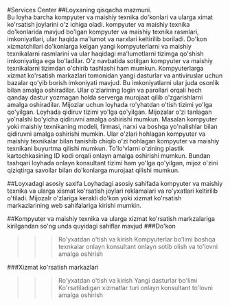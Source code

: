 #Services Center
##Loyxaning qisqacha mazmuni.	
Bu loyha barcha kompyuter va maishiy texnika do'konlari va ularga ximat ko'rsatish joylarini o'z ichiga oladi. 
kompyuter va maishiy texnika do'konlarida mavjud bo'lgan kompyuter va maishiy texnika rasmlari, imkoniyatlari, ular haqida ma'lumot va 
narxlari keltirilib boriladi. Do'kon xizmatchilari do'konlarga kelgan yangi kompyuterlarni va maishiy texnikalarni
rasmlarini va ular haqidagi ma'lumotlarni tizimga qo'shish imkoniyatiga ega bo'ladilar. O'z navbatida sotilgan kompyuter
 va maishiy texnikalarni tizimdan o'chirib tashlashi ham mumkun. Kompyuterlarga xizmat ko'rsatish markazlari tomonidan 
yangi dasturlar va antiviruslar uchun bazalar qo'yib borish imkoniyati mavjud. Bu imkoniyatlarni ular juda osonlik bilan amalga oshiradilar. Ular o'zlarining login va 
parollari orqali hech qanday dastur yozmagan holda serverga murojaat qilib o'zgarishlarni amalga oshiradilar.
	Mijozlar uchun loyhada ro'yhatdan o'tish tizimi yo'lga qo'yilgan. Loyhada qidiruv tizimi yo'lga qo'yilgan.
Mijozalar o'zi tanlagan yo'nalshi bo'yicha qidiruvni amalga oshirishi mumkun. Masalan kompyuter yoki maishiy 
texnikaning modeli, firmasi, narxi va boshqa yo'nalishlar bilan qidiruvni amalga oshirishi mumkin. Ular o'zlari hohlagan kompyuter va maishiy 
texnikalar bilan tanishib chiqib o'zi hohlagan kompyuter va maishiy texnikani buyurtma qilishi mumkun. To'lo'vlarni o'zining 
plastik kartochkasining ID kodi orqali onlayn amalga oshirishi mumkun. Bundan tashqari loyhada onlayn konsultant tizimi ham yo'lga
qo'yilgan, mijoz o'zini qiziqtirga savollar bilan do'konlarga murojaat qilishi mumkun.  

##Loyxadagi asosiy saxifa
 Loyhadagi asosiy sahifada kompyuter va maishiy texnika va ularga xismat ko'rsatish joylari reklamalari va ro'yxatlari keltirilib o'tiladi.
Mijozalr o'zlariga kerakli do'kon yoki xizmat ko'rsatish markazlarining web sahifalariga kirishi mumkin.

##Kompyuter va maishiy texnika va ularga xizmat ko'rsatish markzalariga kirilgandan so'ng unda quyidagi sahiflar mavjud
###Do'kon
>>>Ro'yxatdan o'tish va kirish
>>>Kompyuterlar bo'limi
>>>boshqa texnkalar
>>>onlayn konsultant
>>>onlayn sotib olish va to'lovni amalga oshirish

###Xizmat ko'rsatish markazlari
>>>Ro'yxatdan o'tish va kirish
>>>Yangi dasturlar bo'limi
>>>Ko'rsatiladigan xizmatlar turi
>>>onlayn konsultant
>>>to'lovni amalga oshirish

	   
 

